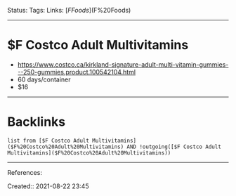 Status: 
Tags: 
Links: [$F Foods]($F%20Foods)
___
# $F Costco Adult Multivitamins
- https://www.costco.ca/kirkland-signature-adult-multi-vitamin-gummies---250-gummies.product.100542104.html
- 60 days/container
- $16
___
# Backlinks
```dataview
list from [$F Costco Adult Multivitamins]($F%20Costco%20Adult%20Multivitamins) AND !outgoing([$F Costco Adult Multivitamins]($F%20Costco%20Adult%20Multivitamins))
```
___
References:

Created:: 2021-08-22 23:45
